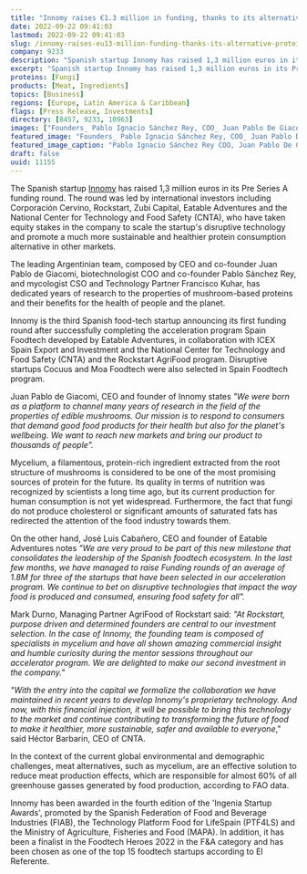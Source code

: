```yaml
---
title: "Innomy raises €1.3 million in funding, thanks to its alternative proteins based on mushrooms"
date: 2022-09-22 09:41:03
lastmod: 2022-09-22 09:41:03
slug: /innomy-raises-eu13-million-funding-thanks-its-alternative-proteins-based-mushrooms
company: 9233
description: "Spanish startup Innomy has raised 1,3 million euros in its Pre Series A funding round led by international investors as Corporación Cervino, Rockstart, Zubi Capital, Eatable Adventures and the National Center for Technology and Food Safety."
excerpt: "Spanish startup Innomy has raised 1,3 million euros in its Pre Series A funding round led by international investors as Corporación Cervino, Rockstart, Zubi Capital, Eatable Adventures and the National Center for Technology and Food Safety."
proteins: [Fungi]
products: [Meat, Ingredients]
topics: [Business]
regions: [Europe, Latin America & Caribbean]
flags: [Press Release, Investments]
directory: [8457, 9233, 10963]
images: ["Founders_ Pablo Ignacio Sánchez Rey, COO_ Juan Pablo De Giacomi, CEO_ Francisco Kuhar, CSO.jpg"]
featured_image: "Founders_ Pablo Ignacio Sánchez Rey, COO_ Juan Pablo De Giacomi, CEO_ Francisco Kuhar, CSO.jpg"
featured_image_caption: "Pablo Ignacio Sánchez Rey COO, Juan Pablo De Giacomi CEO, Francisco Kuhar CSO"
draft: false
uuid: 11155
---
```

The Spanish startup [Innomy](http://innomylabs.com/) has raised 1,3
million euros in its Pre Series A funding round. The round was led by
international investors including Corporación Cervino, Rockstart, Zubi
Capital, Eatable Adventures and the National Center for Technology and
Food Safety (CNTA), who have taken equity stakes in the company to scale
the startup's disruptive technology and promote a much more sustainable
and healthier protein consumption alternative in other markets.

The leading Argentinian team, composed by CEO and co-founder Juan Pablo
de Giacomi, biotechnologist COO and co-founder Pablo Sánchez Rey, and
mycologist CSO and Technology Partner Francisco Kuhar, has dedicated
years of research to the properties of mushroom-based proteins and their
benefits for the health of people and the planet.

Innomy is the third Spanish food-tech startup announcing its first
funding round after successfully completing the acceleration program
Spain Foodtech developed by Eatable Adventures, in collaboration with
ICEX Spain Export and Investment and the National Center for Technology
and Food Safety (CNTA) and the Rockstart AgriFood program. Disruptive
startups Cocuus and Moa Foodtech were also selected in Spain Foodtech
program.

Juan Pablo de Giacomi, CEO and founder of Innomy states *\"We were born
as a platform to channel many years of research in the field of the
properties of edible mushrooms. Our mission is to respond to consumers
that demand good food products for their health but also for the
planet\'s wellbeing. We want to reach new markets and bring our product
to thousands of people\".*

Mycelium, a filamentous, protein-rich ingredient extracted from the root
structure of mushrooms is considered to be one of the most promising
sources of protein for the future. Its quality in terms of nutrition was
recognized by scientists a long time ago, but its current production for
human consumption is not yet widespread. Furthermore, the fact that
fungi do not produce cholesterol or significant amounts of saturated
fats has redirected the attention of the food industry towards them.

On the other hand, José Luis Cabañero, CEO and founder of Eatable
Adventures notes *\"We are very proud to be part of this new milestone
that consolidates the leadership of the Spanish foodtech ecosystem. In
the last few months, we have managed to raise Funding rounds of an
average of 1.8M for three of the startups that have been selected in our
acceleration program. We continue to bet on disruptive technologies that
impact the way food is produced and consumed, ensuring food safety for
all\".*

Mark Durno, Managing Partner AgriFood of Rockstart said: *"At Rockstart,
purpose driven and determined founders are central to our investment
selection. In the case of Innomy, the founding team is composed of
specialists in mycelium and have all shown amazing commercial insight
and humble curiosity during the mentor sessions throughout our
accelerator program. We are delighted to make our second investment in
the company."*

*\"With the entry into the capital we formalize the collaboration we
have maintained in recent years to develop Innomy\'s proprietary
technology. And now, with this financial injection, it will be possible
to bring this technology to the market and continue contributing to
transforming the future of food to make it healthier, more sustainable,
safer and available to everyone*,\" said Héctor Barbarin, CEO of CNTA.

In the context of the current global environmental and demographic
challenges, meat alternatives, such as mycelium, are an effective
solution to reduce meat production effects, which are responsible for
almost 60% of all greenhouse gasses generated by food production,
according to FAO data.

Innomy has been awarded in the fourth edition of the \'Ingenia Startup
Awards\', promoted by the Spanish Federation of Food and Beverage
Industries (FIAB), the Technology Platform Food for LifeSpain (PTF4LS)
and the Ministry of Agriculture, Fisheries and Food (MAPA). In addition,
it has been a finalist in the Foodtech Heroes 2022 in the F&A category
and has been chosen as one of the top 15 foodtech startups according to
El Referente.
